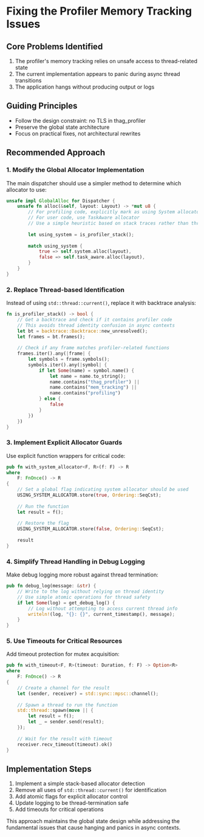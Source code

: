 # Fixing the Profiler Memory Tracking Issues

## Core Problems Identified

1. The profiler's memory tracking relies on unsafe access to thread-related state 
2. The current implementation appears to panic during async thread transitions
3. The application hangs without producing output or logs

## Guiding Principles

- Follow the design constraint: no TLS in thag_profiler
- Preserve the global state architecture 
- Focus on practical fixes, not architectural rewrites

## Recommended Approach

### 1. Modify the Global Allocator Implementation

The main dispatcher should use a simpler method to determine which allocator to use:

```rust
unsafe impl GlobalAlloc for Dispatcher {
    unsafe fn alloc(&self, layout: Layout) -> *mut u8 {
        // For profiling code, explicitly mark as using System allocator
        // For user code, use TaskAware allocator
        // Use a simple heuristic based on stack traces rather than thread ID
        
        let using_system = is_profiler_stack();
        
        match using_system {
            true => self.system.alloc(layout),
            false => self.task_aware.alloc(layout),
        }
    }
}
```

### 2. Replace Thread-based Identification

Instead of using `std::thread::current()`, replace it with backtrace analysis:

```rust
fn is_profiler_stack() -> bool {
    // Get a backtrace and check if it contains profiler code
    // This avoids thread identity confusion in async contexts
    let bt = backtrace::Backtrace::new_unresolved();
    let frames = bt.frames();
    
    // Check if any frame matches profiler-related functions
    frames.iter().any(|frame| {
        let symbols = frame.symbols();
        symbols.iter().any(|symbol| {
            if let Some(name) = symbol.name() {
                let name = name.to_string();
                name.contains("thag_profiler") || 
                name.contains("mem_tracking") ||
                name.contains("profiling")
            } else {
                false
            }
        })
    })
}
```

### 3. Implement Explicit Allocator Guards

Use explicit function wrappers for critical code:

```rust
pub fn with_system_allocator<F, R>(f: F) -> R
where 
    F: FnOnce() -> R
{
    // Set a global flag indicating system allocator should be used
    USING_SYSTEM_ALLOCATOR.store(true, Ordering::SeqCst);
    
    // Run the function
    let result = f();
    
    // Restore the flag
    USING_SYSTEM_ALLOCATOR.store(false, Ordering::SeqCst);
    
    result
}
```

### 4. Simplify Thread Handling in Debug Logging

Make debug logging more robust against thread termination:

```rust
pub fn debug_log(message: &str) {
    // Write to the log without relying on thread identity
    // Use simple atomic operations for thread safety
    if let Some(log) = get_debug_log() {
        // Log without attempting to access current thread info
        writeln!(log, "{}: {}", current_timestamp(), message);
    }
}
```

### 5. Use Timeouts for Critical Resources

Add timeout protection for mutex acquisition:

```rust
pub fn with_timeout<F, R>(timeout: Duration, f: F) -> Option<R>
where
    F: FnOnce() -> R
{
    // Create a channel for the result
    let (sender, receiver) = std::sync::mpsc::channel();
    
    // Spawn a thread to run the function
    std::thread::spawn(move || {
        let result = f();
        let _ = sender.send(result);
    });
    
    // Wait for the result with timeout
    receiver.recv_timeout(timeout).ok()
}
```

## Implementation Steps

1. Implement a simple stack-based allocator detection
2. Remove all uses of `std::thread::current()` for identification
3. Add atomic flags for explicit allocator control
4. Update logging to be thread-termination safe
5. Add timeouts for critical operations

This approach maintains the global state design while addressing the fundamental issues that cause hanging and panics in async contexts.